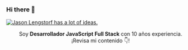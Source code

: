 ### Hi there 👋

[![Jason Lengstorf has a lot of ideas.](https://res.cloudinary.com/lambda-ingenier-a-e-innovaci-n/image/upload/v1634784682/Propaganda_waym5t.png)](https://lambda.com.pe/)

<p align="center">Soy <strong>Desarrollador JavaScript Full Stack</strong> con 10 años experiencia.<br />¡Revisa mi contenido 👇!</p>
